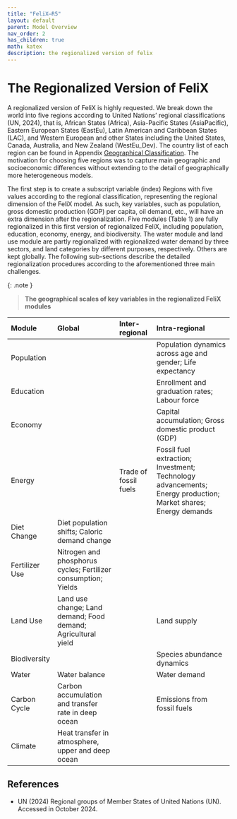 ```yaml
---
title: "FeliX—R5"
layout: default
parent: Model Overview
nav_order: 2
has_children: true
math: katex
description: the regionalized version of felix
---
```


# The Regionalized Version of FeliX

A regionalized version of FeliX is highly requested. We break down the world into five regions according to United Nations’ regional classifications (UN, 2024), that is, African States (Africa), Asia-Pacific States (AsiaPacific), Eastern European States (EastEu), Latin American and Caribbean States (LAC), and Western European and other States including the United States, Canada, Australia, and New Zealand (WestEu_Dev). The country list of each region can be found in Appendix [Geographical Classification](2_2_appendix_regional_classification.md). The motivation for choosing five regions was to capture main geographic and socioeconomic differences without extending to the detail of geographically more heterogeneous models. 

The first step is to create a subscript variable (index) Regions with five values according to the regional classification, representing the regional dimension of the FeliX model. As such, key variables, such as population, gross domestic production (GDP) per capita, oil demand, etc., will have an extra dimension after the regionalization. Five modules (Table 1) are fully regionalized in this first version of regionalized FeliX, including population, education, economy, energy, and biodiversity. The water module and land use module are partly regionalized with regionalized water demand by three sectors, and land categories by different purposes, respectively. Others are kept globally. The following sub-sections describe the detailed regionalization procedures according to the aforementioned three main challenges.

{: .note }
>  **The geographical scales of key variables in the regionalized FeliX modules**
>  
|Module |Global|Inter-regional|Intra-regional
|:---|:---|:---|:---|
|Population|||Population dynamics across age and gender; Life expectancy|
|Education|||Enrollment and graduation rates; Labour force|
|Economy|||Capital accumulation; Gross domestic product (GDP)|
|Energy||Trade of fossil fuels|Fossil fuel extraction; Investment; Technology advancements; Energy production; Market shares; Energy demands|
|Diet Change|Diet population shifts; Caloric demand change|||
|Fertilizer Use|Nitrogen and phosphorus cycles; Fertilizer consumption; Yields|||
|Land Use|Land use change; Land demand; Food demand; Agricultural yield||Land supply|
|Biodiversity|||Species abundance dynamics|
|Water|Water balance||Water demand|
|Carbon Cycle|Carbon accumulation and transfer rate in deep ocean||Emissions from fossil fuels|
|Climate|Heat transfer in atmosphere, upper and deep ocean|||

## References
- UN (2024) Regional groups of Member States of United Nations (UN). Accessed in October 2024.